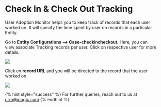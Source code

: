 # Check In & Check Out Tracking

User Adoption Monitor helps you to keep track of records that each user worked on. It will specify the time spent by user on records in a particular Entity.&#x20;

Go to **Entity Configurations --> Case-checkincheckout**. Here, you can view associate Tracking records per user. Click on respective user for more details.

![](../../.gitbook/assets/Checkin\_7.png)

Click on **record URL** and you will be directed to the record that the user worked on.

![](../../.gitbook/assets/Checkin\_8.png)

{% hint style="success" %}
For further queries, reach out to us at [crm@inogic.com](mailto:crm@inogic.com)
{% endhint %}
